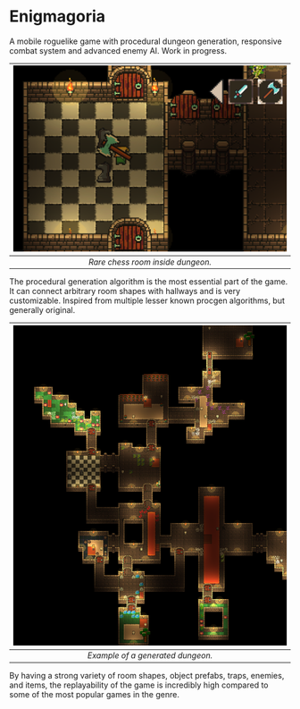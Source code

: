 # Enigmagoria
A mobile roguelike game with procedural dungeon generation, responsive combat system and advanced enemy AI. Work in progress.

| <img src="img/dungeon01.png" width="500"> |
|:--:|
| *Rare chess room inside dungeon.* |

The procedural generation algorithm is the most essential part of the game. It can connect arbitrary room shapes with hallways and is very customizable. Inspired from multiple lesser known procgen algorithms, but generally original.

| <img src="img/dungeon02.png" width="500"> |
|:--:|
| *Example of a generated dungeon.* |

By having a strong variety of room shapes, object prefabs, traps, enemies, and items, the replayability of the game is incredibly high compared to some of the most popular games in the genre.
